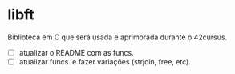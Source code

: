 # libft
Biblioteca em C que será usada e aprimorada durante o 42cursus.

- [ ] atualizar o README com as funcs.
- [ ] atualizar funcs. e fazer variações (strjoin, free, etc).
